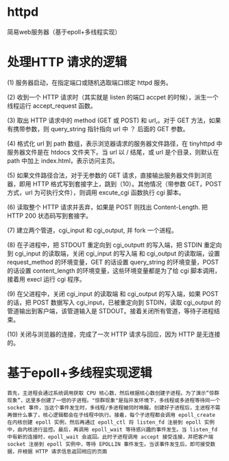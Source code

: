 # httpd

简易web服务器（基于epoll+多线程实现）

# 处理HTTP 请求的逻辑

(1) 服务器启动，在指定端口或随机选取端口绑定 httpd 服务。

(2) 收到一个 HTTP 请求时（其实就是 listen 的端口 accpet 的时候），派生一个线程运行 accept_request 函数。

(3) 取出 HTTP 请求中的 method (GET 或 POST) 和 url,。对于 GET 方法，如果有携带参数，则 query_string 指针指向 url 中 ？ 后面的 GET 参数。

(4) 格式化 url 到 path 数组，表示浏览器请求的服务器文件路径，在 tinyhttpd 中服务器文件是在 htdocs 文件夹下。当 url 以 / 结尾，或 url 是个目录，则默认在 path 中加上 index.html，表示访问主页。

(5) 如果文件路径合法，对于无参数的 GET 请求，直接输出服务器文件到浏览器，即用 HTTP 格式写到套接字上，跳到（10）。其他情况（带参数 GET，POST 方式，url 为可执行文件），则调用 excute_cgi 函数执行 cgi 脚本。

(6) 读取整个 HTTP 请求并丢弃，如果是 POST 则找出 Content-Length. 把 HTTP 200  状态码写到套接字。

(7) 建立两个管道，cgi_input 和 cgi_output, 并 fork 一个进程。

(8) 在子进程中，把 STDOUT 重定向到 cgi_outputt 的写入端，把 STDIN 重定向到 cgi_input 的读取端，关闭 cgi_input 的写入端 和 cgi_output 的读取端，设置 request_method 的环境变量，GET 的话设置 query_string 的环境变量，POST 的话设置 content_length 的环境变量，这些环境变量都是为了给 cgi 脚本调用，接着用 execl 运行 cgi 程序。

(9) 在父进程中，关闭 cgi_input 的读取端 和 cgi_output 的写入端，如果 POST 的话，把 POST 数据写入 cgi_input，已被重定向到 STDIN，读取 cgi_output 的管道输出到客户端，该管道输入是 STDOUT。接着关闭所有管道，等待子进程结束。

(10) 关闭与浏览器的连接，完成了一次 HTTP 请求与回应，因为 HTTP 是无连接的。

# 基于epoll+多线程实现逻辑

    首先，主进程会通过系统调用获取 CPU 核心数，然后根据核心数创建子进程。为了演示“惊群现象”，这里多创建了一倍的子进程。"惊群现象"是指并发环境下，多线程或多进程等待同一个 socket 事件，当这个事件发生时，多线程/多进程被同时唤醒。创建好子进程后，主进程不需再做什么事了，核心逻辑都会在子线程中执行。接着，每个子进程都会调用 epoll_create 在内核创建 epoll 实例，然后再通过 epoll_ctl 将 listen_fd 注册到 epoll 实例中，由内核进行监控。最后，再调用 epoll_wait 等待感兴趣的事件发生。当 listen_fd 中有新的连接时，epoll_wait 会返回。此时子进程调用 accept 接受连接，并把客户端 socket 注册到 epoll 实例中，等待 EPOLLIN 事件发生。当该事件发生后，即可接受数据，并根据 HTTP 请求信息返回相应的页面
